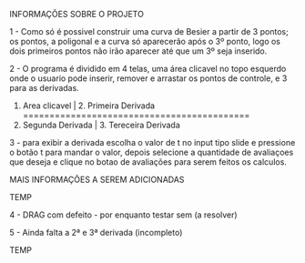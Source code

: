 INFORMAÇÕES SOBRE O PROJETO 

1 - Como só é possivel construir uma curva de Besier a partir de 3 pontos; os pontos, a poligonal e a curva só aparecerão após o 3º ponto, logo os dois primeiros pontos não irão aparecer até que um 3º seja inserido.

2 - O programa é dividido em 4 telas, uma área clicavel no topo esquerdo onde o usuario pode inserir, remover e arrastar os pontos de controle, e 3 para as derivadas.

1. Area clicavel    | 2. Primeira Derivada
===========================================
3. Segunda Derivada | 3. Tereceira Derivada

3 - para exibir a derivada escolha o valor de t no input tipo slide e pressione o botão t para mandar o valor, depois selecione a quantidade de avaliaçoes que deseja e clique no botao de avaliações para serem feitos os calculos.

MAIS INFORMAÇÕES A SEREM ADICIONADAS

TEMP 

4 - DRAG com defeito - por enquanto testar sem (a resolver)

5 - Ainda falta a 2ª e 3ª derivada (incompleto)

TEMP
